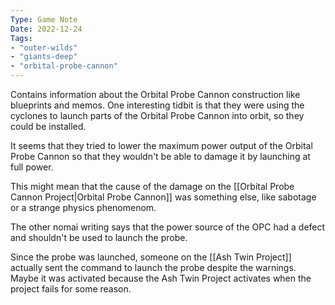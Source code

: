 ```yaml
---
Type: Game Note
Date: 2022-12-24
Tags:
- "outer-wilds"
- "giants-deep"
- "orbital-probe-cannon"
---
```


Contains information about the Orbital Probe Cannon construction like blueprints and memos. One interesting tidbit is that they were using the cyclones to launch parts of the Orbital Probe Cannon into orbit, so they could be installed.

It seems that they tried to lower the maximum power output of the Orbital Probe Cannon so that they wouldn't be able to damage it by launching at full power.

This might mean that the cause of the damage on the [[Orbital Probe Cannon Project|Orbital Probe Cannon]] was something else, like sabotage or a strange physics phenomenom.

The other nomai writing says that the power source of the OPC had a defect and shouldn't be used to launch the probe.

Since the probe was launched, someone on the [[Ash Twin Project]] actually sent the command to launch the probe despite the warnings. Maybe it was activated because the Ash Twin Project activates when the project fails for some reason.
